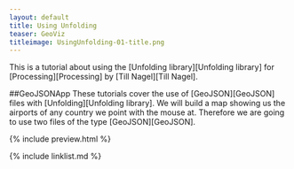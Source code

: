 ```yaml
---
layout: default
title: Using Unfolding
teaser: GeoViz
titleimage: UsingUnfolding-01-title.png
---
```



This is a tutorial about using the [Unfolding library][Unfolding library] for [Processing][Processing] by [Till Nagel][Till Nagel].


##GeoJSONApp
These tutorials cover the use of [GeoJSON][GeoJSON] files with [Unfolding][Unfolding library]. We will build a map showing us the airports of any country we point with the mouse at. Therefore we are going to use two files of the type [GeoJSON][GeoJSON].

{% include preview.html %}

{% include linklist.md %}
